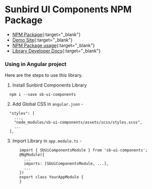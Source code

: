 # Sunbird UI Components NPM Package

- [NPM Package](https://www.npmjs.com/package/sb-ui-components){:target="_blank"}
- [Demo Site](https://sunbird-ed.github.io/sunbird-ui-components/site/){:target="_blank"}
- [NPM Package usage](https://github.com/Sunbird-Ed/sunbird-ui-components/blob/master/usage.md){:target="_blank"}
- [Library Developer Docs](https://github.com/Sunbird-Ed/sunbird-ui-components/blob/master/developer.md){:target="_blank"}

### Using in Angular project

Here are the steps to use this library.


1) Install Sunbird Components Library
  ```
    npm i --save sb-ui-components
  ```

2) Add Global CSS in `angular.json` -
  ```
    "styles": [
      ...,
      "node_modules/sb-ui-components/assets/scss/styles.scss",
      ...
    ],
  ```

3) Import Library in `app.module.ts` -
   ```
      import { SbUiComponentsModule } from 'sb-ui-components';
      @NgModule({
        ...
        imports: [SbUiComponentsModule, ...],
        ...
      })
      export class YourAppModule {
      }
   ```
